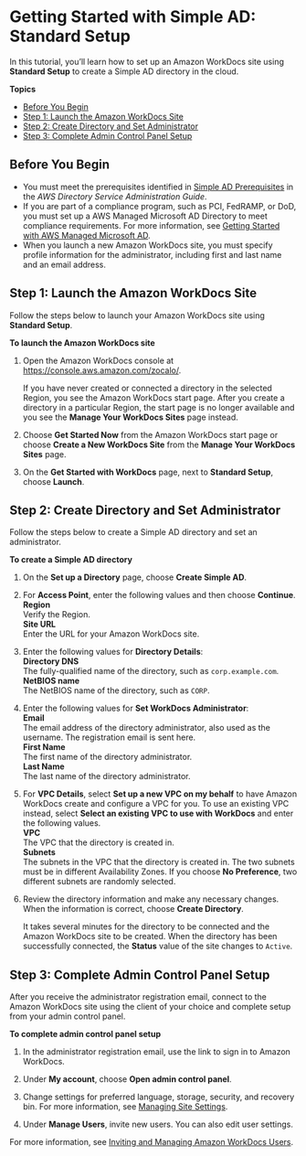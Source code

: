 # Getting Started with Simple AD: Standard Setup<a name="cloud_standard_setup"></a>

In this tutorial, you’ll learn how to set up an Amazon WorkDocs site using **Standard Setup** to create a Simple AD directory in the cloud\.

**Topics**
+ [Before You Begin](#standard-setup-prereqs)
+ [Step 1: Launch the Amazon WorkDocs Site](#standard-setup-site)
+ [Step 2: Create Directory and Set Administrator](#standard-setup-directory)
+ [Step 3: Complete Admin Control Panel Setup](#standard-setup-admin-panel)

## Before You Begin<a name="standard-setup-prereqs"></a>
+ You must meet the prerequisites identified in [Simple AD Prerequisites](https://docs.aws.amazon.com/directoryservice/latest/admin-guide/cloud_prereq.html) in the *AWS Directory Service Administration Guide*\.
+ If you are part of a compliance program, such as PCI, FedRAMP, or DoD, you must set up a AWS Managed Microsoft AD Directory to meet compliance requirements\. For more information, see [Getting Started with AWS Managed Microsoft AD](connect_directory_microsoft.md)\.
+ When you launch a new Amazon WorkDocs site, you must specify profile information for the administrator, including first and last name and an email address\. 

## Step 1: Launch the Amazon WorkDocs Site<a name="standard-setup-site"></a>

Follow the steps below to launch your Amazon WorkDocs site using **Standard Setup**\.

**To launch the Amazon WorkDocs site**

1. Open the Amazon WorkDocs console at [https://console\.aws\.amazon\.com/zocalo/](https://console.aws.amazon.com/zocalo/)\.

   If you have never created or connected a directory in the selected Region, you see the Amazon WorkDocs start page\. After you create a directory in a particular Region, the start page is no longer available and you see the **Manage Your WorkDocs Sites** page instead\.

1. Choose **Get Started Now** from the Amazon WorkDocs start page or choose **Create a New WorkDocs Site** from the **Manage Your WorkDocs Sites** page\.

1. On the **Get Started with WorkDocs** page, next to **Standard Setup**, choose **Launch**\.

## Step 2: Create Directory and Set Administrator<a name="standard-setup-directory"></a>

Follow the steps below to create a Simple AD directory and set an administrator\.

**To create a Simple AD directory**

1. On the **Set up a Directory** page, choose **Create Simple AD**\.

1. For **Access Point**, enter the following values and then choose **Continue**\.  
**Region**  
Verify the Region\.  
**Site URL**  
Enter the URL for your Amazon WorkDocs site\.

1. Enter the following values for **Directory Details**:  
**Directory DNS**  
The fully\-qualified name of the directory, such as `corp.example.com`\.  
**NetBIOS name**  
The NetBIOS name of the directory, such as `CORP`\.

1. Enter the following values for **Set WorkDocs Administrator**:  
**Email**  
The email address of the directory administrator, also used as the username\. The registration email is sent here\.  
**First Name**  
The first name of the directory administrator\.  
**Last Name**  
The last name of the directory administrator\.

1. For **VPC Details**, select **Set up a new VPC on my behalf** to have Amazon WorkDocs create and configure a VPC for you\. To use an existing VPC instead, select **Select an existing VPC to use with WorkDocs** and enter the following values\.  
**VPC**  
The VPC that the directory is created in\.  
**Subnets**  
The subnets in the VPC that the directory is created in\. The two subnets must be in different Availability Zones\. If you choose **No Preference**, two different subnets are randomly selected\.

1. Review the directory information and make any necessary changes\. When the information is correct, choose **Create Directory**\.

   It takes several minutes for the directory to be connected and the Amazon WorkDocs site to be created\. When the directory has been successfully connected, the **Status** value of the site changes to `Active`\.

## Step 3: Complete Admin Control Panel Setup<a name="standard-setup-admin-panel"></a>

After you receive the administrator registration email, connect to the Amazon WorkDocs site using the client of your choice and complete setup from your admin control panel\.

**To complete admin control panel setup**

1. In the administrator registration email, use the link to sign in to Amazon WorkDocs\.

1. Under **My account**, choose **Open admin control panel**\.

1. Change settings for preferred language, storage, security, and recovery bin\. For more information, see [Managing Site Settings](manage-sites.md)\.

1. Under **Manage Users**, invite new users\. You can also edit user settings\. 

For more information, see [Inviting and Managing Amazon WorkDocs Users](users.md)\.